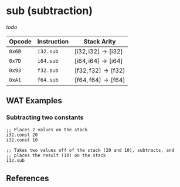 
# sub (subtraction)

_todo_



| Opcode | Instruction | Stack Arity |
|--------|-------------|-------------|
| `0x6B` | `i32.sub`   | $[ \text{i32}, \text{i32} ] \to [ \text{i32} ]$ |
| `0x7D` | `i64.sub`   | $[ \text{i64}, \text{i64} ] \to [ \text{i64} ]$ |
| `0x93` | `f32.sub`   | $[ \text{f32}, \text{f32} ] \to [ \text{f32} ]$ |
| `0xA1` | `f64.sub`   | $[ \text{f64}, \text{f64} ] \to [ \text{f64} ]$ |



## WAT Examples

### Subtracting two constants

```wasm
;; Places 2 values on the stack
i32.const 20
i32.const 10

;; Takes two values off of the stack (20 and 10), subtracts, and
;; places the result (10) on the stack
i32.sub
```



## References

[^§2.4.1]: _WebAssembly Core Specification, Structure, Numeric Instructions_ - <https://webassembly.github.io/spec/core/bikeshed/#numeric-instructions%E2%91%A0>
<!-- [^§4.4.1.1]: _WebAssembly Core Specification, Execution, Numeric Instructions, t.const c_ - <https://webassembly.github.io/spec/core/bikeshed/#-tmathsfhrefsyntax-instr-numericmathsfconstc%E2%91%A0> -->

